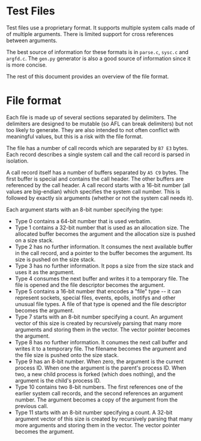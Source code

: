 # Test Files

Test files use a proprietary format.  It supports multiple
system calls made of of multiple arguments.  There is limited
support for cross references between arguments.

The best source of information
for these formats is in `parse.c`, `sysc.c` and `argfd.c`.  The
`gen.py` generator is also a good source of information since it
is more concise.

The rest of this document provides an overview of the file format.


# File format

Each file is made up of several sections separated by delimiters.
The delimiters are designed to be mutable (so AFL can break delimiters)
but not too likely to generate.  They are also intended to not
often conflict with meaningful values, but this is a risk with the
file format.

The file has a number of call records which are separated by
`B7 E3` bytes.  Each record describes a single system call and
the call record is parsed in isolation.

A call record itself has a number of buffers separated by
`A5 C9` bytes.  The first buffer is special and contains the
call header.  The other buffers are referenced by the call header.
A call record starts with a 16-bit number (all values are big-endian)
which specifies the system call number.  This is followed by
exactly six arguments (whether or not the system call needs it).

Each argument starts with an 8-bit number specifying the type:
* Type 0 contains a 64-bit number that is used verbatim.
* Type 1 contains a 32-bit number that is used as an allocation
size.  The allocated buffer becomes the argument and the allocation
size is pushed on a size stack.
* Type 2 has no further information. It consumes the next
available buffer in the call record,
and a pointer to the buffer becomes the argument. Its size is pushed
on the size stack.
* Type 3 has no further information. It pops a size from the size
stack and uses it as the argument.
* Type 4 consumes the next buffer and writes it to a temporary file.
The file is opened and the file descriptor becomes the argument.
* Type 5 contains a 16-bit number that encodes a "file" type -- it
can represent sockets, special files, events, epolls, inotifys and
other unusual file types.  A file of that type is opened and
the file descriptor becomes the argument.
* Type 7 starts with an 8-bit number specifying a count.
An argument vector of this size is created by recursively parsing
that many more arguments and storing them in the vector.
The vector pointer becomes the argument.
* Type 8 has no further information. It conumes the next call buffer
and writes it to a temporary file. The filename becomes the argument
and the file size is pushed onto the size stack.
* Type 9 has an 8-bit number. When zero, the argument is the
current process ID.  When one the argument is the parent's process ID.
When two, a new child process is forked (which does nothing), and
the argument is the child's process ID.
* Type 10 contains two 8-bit numbers. The first references one of
the earlier system call records, and the second references an argument
number.  The argument becomes a copy of the argument from the previous
call.
* Type 11 starts with an 8-bit number specifying a count.
A 32-bit argument vector of this size is created by recursively parsing
that many more arguments and storing them in the vector.
The vector pointer becomes the argument.

